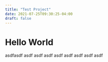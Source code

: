 ```yaml
---
title: "Test Project"
date: 2021-07-25T09:30:25-04:00
draft: false
---
```


# Hello World

asdfasdf
asdf
asdf
asdf
asdf
asdf
asdf
asdf
asdf
